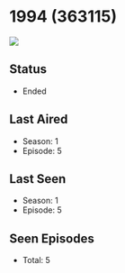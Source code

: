 # 1994 (363115)

<img src="https://dg31sz3gwrwan.cloudfront.net/poster/363115/1362452-0-optimized.jpg" />

## Status
* Ended
## Last Aired
* Season: 1
* Episode: 5
## Last Seen
* Season: 1
* Episode: 5
## Seen Episodes
* Total: 5

